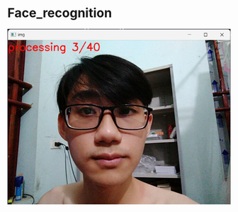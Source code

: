 # Face_recognition
<img src="https://github.com/Nguyenchitrai62/Face_recognition/blob/main/image/anh1.png" alt="ảnh lấy dữ liệu khuôn mặt mới" width="600">

